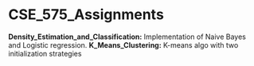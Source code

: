 # CSE_575_Assignments
**Density_Estimation_and_Classification:** Implementation of Naive Bayes and Logistic regression.
**K_Means_Clustering:** K-means algo with two initialization strategies

